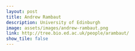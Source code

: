 ```yaml
---
layout: post
title: Andrew Rambaut
description: University of Edinburgh
image: assets/images/andrew-rambaut.png
link: http://tree.bio.ed.ac.uk/people/arambaut/
show_tile: false
---
```

